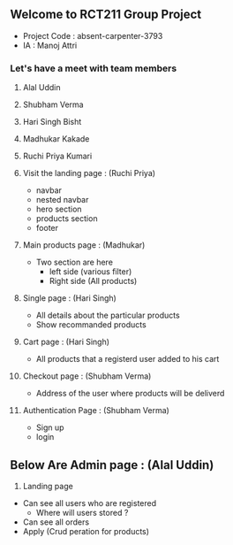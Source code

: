 ## Welcome to RCT211 Group Project

 - Project Code : absent-carpenter-3793
 - IA : Manoj Attri

### Let's have a meet with team members

1. Alal Uddin 
2. Shubham Verma
3. Hari Singh Bisht
4. Madhukar Kakade
5. Ruchi Priya Kumari

1. Visit the landing page : (Ruchi Priya)
    - navbar 
    - nested navbar
    - hero section
    - products section 
    - footer

2. Main products page : (Madhukar)
   - Two section are here 
       - left side (various filter)   
       - Right side (All products)

3. Single page : (Hari Singh)
   - All details about the particular products
   - Show recommanded products

4. Cart page : (Hari Singh)
   - All products that a registerd user added to his cart

5. Checkout page : (Shubham Verma)
    - Address of the user where products will be deliverd

6. Authentication Page : (Shubham Verma)
    - Sign up
    - login

## Below Are Admin page : (Alal Uddin)

1. Landing page
  - Can see all users who are registered
     - Where will users stored ?
  - Can see all orders
  - Apply (Crud peration for products)

